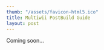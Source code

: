 ```yaml
---
thumb: "/assets/favicon-html5.ico"
title: Multiwii PostBuild Guide
layout: post
---
```



Coming soon...
